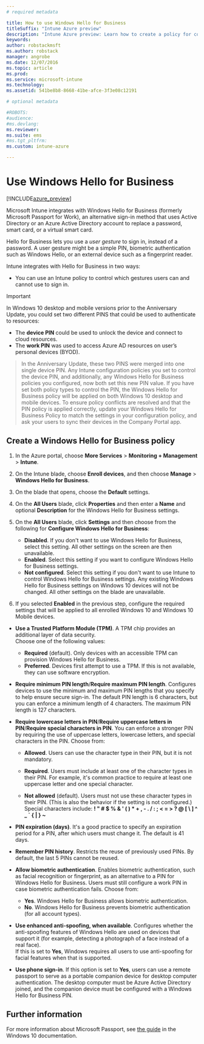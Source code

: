 ```yaml
---
# required metadata

title: How to use Windows Hello for BusinesstitleSuffix: "Intune Azure preview"
description: "Intune Azure preview: Learn how to create a policy for controlling use of Windows Hello for Business on managed devices."
keywords:
author: robstackmsft
ms.author: robstack
manager: angrobe
ms.date: 12/07/2016
ms.topic: article
ms.prod:
ms.service: microsoft-intune
ms.technology:
ms.assetid: 541be8b8-8668-41be-afce-3f3e08c12191

# optional metadata

#ROBOTS:
#audience:
#ms.devlang:
ms.reviewer:
ms.suite: ems
#ms.tgt_pltfrm:
ms.custom: intune-azure

---
```


# Use Windows Hello for Business


[!INCLUDE[azure_preview](./includes/azure_preview.md)]

Microsoft Intune integrates with Windows Hello for Business (formerly Microsoft Passport for Work), an alternative sign-in method that uses Active Directory or an Azure Active Directory account to replace a password, smart card, or a virtual smart card.

Hello for Business lets you use a *user gesture* to sign in, instead of a password. A user gesture might be a simple PIN, biometric authentication such as Windows Hello, or an external device such as a fingerprint reader.

Intune integrates with Hello for Business in two ways:

-   You can use an Intune policy to control which gestures users can and cannot use to sign in.

<!--- -   You can store authentication certificates in the Windows Hello for Business key storage provider (KSP). For more information, see [Secure resource access with certificate profiles in Microsoft Intune](secure-resource-access-with-certificate-profiles.md). --->

> [!IMPORTANT]
> In Windows 10 desktop and mobile versions prior to the Anniversary Update, you could set two different PINS that could be used to authenticate to resources:
- The **device PIN** could be used to unlock the device and connect to cloud resources.
- The **work PIN** was used to access Azure AD resources on user’s personal devices (BYOD).

>In the Anniversary Update, these two PINS were merged into one single device PIN.
Any Intune configuration policies you set to control the device PIN, and additionally, any Windows Hello for Business policies you configured, now both set this new PIN value.
If you have set both policy types to control the PIN, the Windows Hello for Business policy will be applied on both Windows 10 desktop and mobile devices.
To ensure policy conflicts are resolved and that the PIN policy is applied correctly, update your Windows Hello for Business Policy to match the settings in your configuration policy, and ask your users to sync their devices in the Company Portal app.



## Create a Windows Hello for Business policy

1.  In the Azure portal, choose **More Services** > **Monitoring + Management** > **Intune**.

2.  On the Intune blade, choose **Enroll devices**, and then choose **Manage** > **Windows Hello for Business**.

3.  On the blade that opens, choose the **Default** settings.

4.  On the **All Users** blade, click **Properties** and then enter a **Name** and optional **Description** for the Windows Hello for Business settings.

5. On the **All Users** blade, click **Settings** and then choose from the following for **Configure Windows Hello for Business**:

	- **Disabled**. If you don't want to use Windows Hello for Business, select this setting. All other settings on the screen are then unavailable.
	- **Enabled**. Select this setting if you want to configure Windows Hello for Business settings.
	- **Not configured**. Select this setting if you don't want to use Intune to control Windows Hello for Business settings. Any existing Windows Hello for Business settings on Windows 10 devices will not be changed. All other settings on the blade are unavailable.

6.  If you selected **Enabled** in the previous step, configure the required settings that will be applied to all enrolled Windows 10 and Windows 10 Mobile devices.

 - **Use a Trusted Platform Module (TPM)**. A TPM chip provides an additional layer of data security.<br>Choose one of the following values:

	 - **Required** (default). Only devices with an accessible TPM can provision Windows Hello for Business.
	 - **Preferred**. Devices first attempt to use a TPM. If this is not available, they can use software encryption.

 - **Require minimum PIN length**/**Require maximum PIN length**. Configures devices to use the minimum and maximum PIN lengths that you specify to help ensure secure sign-in. The default PIN length is 6 characters, but you can enforce a minimum length of 4 characters. The maximum PIN length is 127 characters.

 - **Require lowercase letters in PIN**/**Require uppercase letters in PIN**/**Require special characters in PIN**. You can enforce a stronger PIN by requiring the use of uppercase letters, lowercase letters, and special characters in the PIN. Choose from:

	 - **Allowed**. Users can use the character type in their PIN, but it is not mandatory.
	
	 - **Required**. Users must include at least one of the character types in their PIN. For example, it's common practice to require at least one uppercase letter and one special character.

	 - **Not allowed** (default). Users must not use these character types in their PIN. (This is also the behavior if the setting is not configured.)<br>Special characters include: **! " # $ % &amp; ' ( ) &#42; + , - . / : ; &lt; = &gt; ? @ [ \ ] ^ _ &#96; { &#124; } ~**

 - **PIN expiration (days)**. It's a good practice to specify an expiration period for a PIN, after which users must change it. The default is 41 days.

 - **Remember PIN history**. Restricts the reuse of previously used PINs. By default, the last 5 PINs cannot be reused.

 - **Allow biometric authentication**. Enables biometric authentication, such as facial recognition or fingerprint, as an alternative to a PIN for Windows Hello for Business. Users must still configure a work PIN in case biometric authentication fails. Choose from:

	 - **Yes**. Windows Hello for Business allows biometric authentication.
	 - **No**. Windows Hello for Business prevents biometric authentication (for all account types).

 - **Use enhanced anti-spoofing, when available**. Configures whether the anti-spoofing features of Windows Hello are used on devices that support it (for example, detecting a photograph of a face instead of a real face).<br>If this is set to **Yes**, Windows requires all users to use anti-spoofing for facial features when that is supported.

 - **Use phone sign-in**. If this option is set to **Yes**, users can use a remote passport to serve as a portable companion device for desktop computer authentication. The desktop computer must be Azure Active Directory joined, and the companion device must be configured with a Windows Hello for Business PIN.


## Further information
For more information about Microsoft Passport, see [the guide](https://technet.microsoft.com/library/mt589441.aspx) in the Windows 10 documentation.
